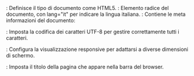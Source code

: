 <!DOCTYPE html>: Definisce il tipo di documento come HTML5.

<html lang="it">: Elemento radice del documento, con lang="it" per indicare la lingua italiana.

<head>: Contiene le meta informazioni del documento:

<meta charset="UTF-8">: Imposta la codifica dei caratteri UTF-8 per gestire correttamente tutti i caratteri.

<meta name="viewport" content="width=device-width, initial-scale=1.0">: Configura la visualizzazione responsive per adattarsi a diverse dimensioni di schermo.

<title>Ciao</title>: Imposta il titolo della pagina che appare nella barra del browser.

<style>: Contiene gli stili CSS per personalizzare l'aspetto della pagina:

body:

display: flex: Abilita il layout flessibile per centrare il contenuto.

justify-content: center: Centra orizzontalmente il contenuto.

align-items: center: Centra verticalmente il contenuto.

min-height: 100vh: Assicura che il corpo occupi almeno l'altezza della finestra.

margin: 0: Rimuove i margini predefiniti.

background-color: #f0f0f0: Imposta uno sfondo grigio chiaro.

h1:

font-size: 5em: Imposta una dimensione grande per il testo.

color: #333: Imposta il colore del testo a grigio scuro.

font-family: sans-serif: Utilizza un font predefinito senza grazie.

<body>: Contiene il contenuto visibile della pagina:

<h1>CIAO</h1>: Un titolo di livello 1 che visualizza la scritta "CIAO".
